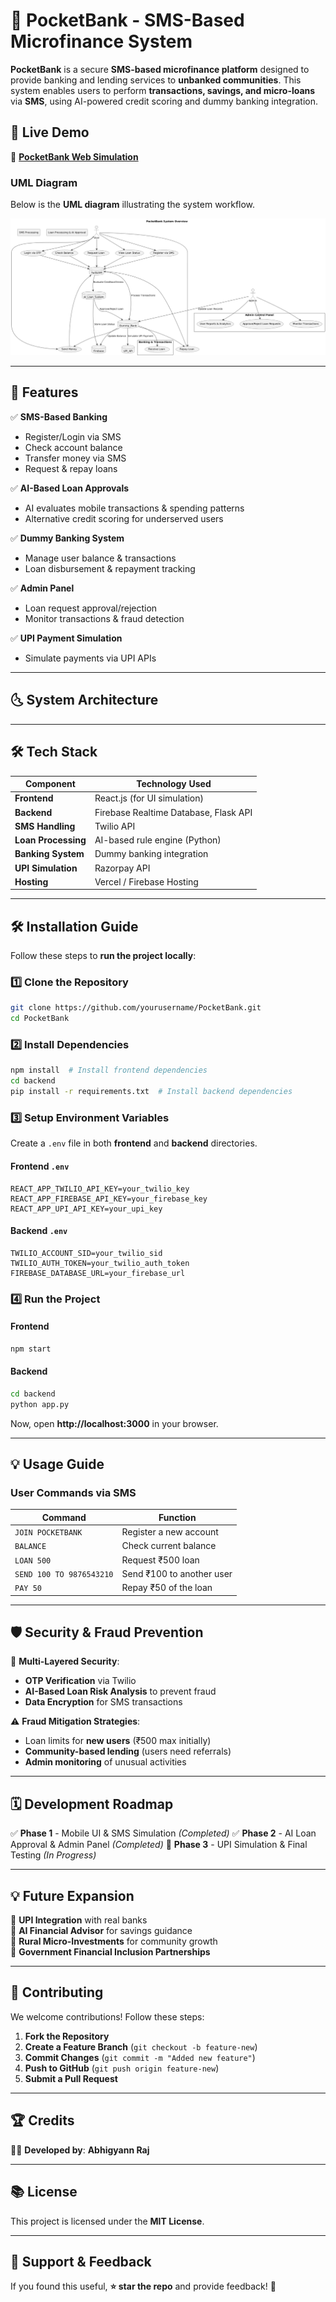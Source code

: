 # 📱 PocketBank - SMS-Based Microfinance System

**PocketBank** is a secure **SMS-based microfinance platform** designed to provide banking and lending services to **unbanked communities**. This system enables users to perform **transactions, savings, and micro-loans** via **SMS**, using AI-powered credit scoring and dummy banking integration.

## 🚀 Live Demo
🔗 **[PocketBank Web Simulation](https://pocketbankiiitd.netlify.app/)**


### **UML Diagram**
Below is the **UML diagram** illustrating the system workflow.

![UML Diagram](Uml.png)

---

## 📌 Features

✅ **SMS-Based Banking**
   - Register/Login via SMS
   - Check account balance
   - Transfer money via SMS
   - Request & repay loans

✅ **AI-Based Loan Approvals**
   - AI evaluates mobile transactions & spending patterns
   - Alternative credit scoring for underserved users

✅ **Dummy Banking System**
   - Manage user balance & transactions
   - Loan disbursement & repayment tracking

✅ **Admin Panel**
   - Loan request approval/rejection
   - Monitor transactions & fraud detection

✅ **UPI Payment Simulation**
   - Simulate payments via UPI APIs

---

## 🌜 System Architecture

---

## 🛠️ Tech Stack

| Component            | Technology Used |
|----------------------|----------------|
| **Frontend**        | React.js (for UI simulation) |
| **Backend**         | Firebase Realtime Database, Flask API |
| **SMS Handling**    | Twilio API |
| **Loan Processing** | AI-based rule engine (Python) |
| **Banking System**  | Dummy banking integration |
| **UPI Simulation**  | Razorpay API |
| **Hosting**         | Vercel / Firebase Hosting |

---

## 🛠️ Installation Guide

Follow these steps to **run the project locally**:

### **1️⃣ Clone the Repository**
```bash
git clone https://github.com/yourusername/PocketBank.git
cd PocketBank
```

### **2️⃣ Install Dependencies**
```bash
npm install  # Install frontend dependencies
cd backend
pip install -r requirements.txt  # Install backend dependencies
```

### **3️⃣ Setup Environment Variables**
Create a `.env` file in both **frontend** and **backend** directories.

#### **Frontend `.env`**
```
REACT_APP_TWILIO_API_KEY=your_twilio_key
REACT_APP_FIREBASE_API_KEY=your_firebase_key
REACT_APP_UPI_API_KEY=your_upi_key
```

#### **Backend `.env`**
```
TWILIO_ACCOUNT_SID=your_twilio_sid
TWILIO_AUTH_TOKEN=your_twilio_auth_token
FIREBASE_DATABASE_URL=your_firebase_url
```

### **4️⃣ Run the Project**

#### **Frontend**
```bash
npm start
```

#### **Backend**
```bash
cd backend
python app.py
```

Now, open **http://localhost:3000** in your browser.

---

## 💡 Usage Guide

### **User Commands via SMS**
| Command | Function |
|---------|----------|
| `JOIN POCKETBANK` | Register a new account |
| `BALANCE` | Check current balance |
| `LOAN 500` | Request ₹500 loan |
| `SEND 100 TO 9876543210` | Send ₹100 to another user |
| `PAY 50` | Repay ₹50 of the loan |

---

## 🛡️ Security & Fraud Prevention

🔐 **Multi-Layered Security**:
- **OTP Verification** via Twilio
- **AI-Based Loan Risk Analysis** to prevent fraud
- **Data Encryption** for SMS transactions

⚠️ **Fraud Mitigation Strategies**:
- Loan limits for **new users** (₹500 max initially)
- **Community-based lending** (users need referrals)
- **Admin monitoring** of unusual activities

---

## 🗓 Development Roadmap

✅ **Phase 1** - Mobile UI & SMS Simulation *(Completed)*
✅ **Phase 2** - AI Loan Approval & Admin Panel *(Completed)*
🚧 **Phase 3** - UPI Simulation & Final Testing *(In Progress)*

---

## 💡 Future Expansion

🔹 **UPI Integration** with real banks  
🔹 **AI Financial Advisor** for savings guidance  
🔹 **Rural Micro-Investments** for community growth  
🔹 **Government Financial Inclusion Partnerships**  

---

## 📢 Contributing

We welcome contributions! Follow these steps:

1. **Fork the Repository**
2. **Create a Feature Branch** (`git checkout -b feature-new`)
3. **Commit Changes** (`git commit -m "Added new feature"`)
4. **Push to GitHub** (`git push origin feature-new`)
5. **Submit a Pull Request**

---

## 🏆 Credits

👨‍💻 **Developed by**: **Abhigyann Raj**  

---

## 📚 License

This project is licensed under the **MIT License**.

---

## 🌟 Support & Feedback

If you found this useful, **⭐️ star the repo** and provide feedback! 🚀
